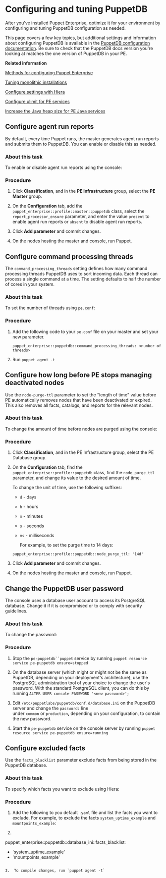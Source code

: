 # Configuring and tuning PuppetDB

After you've installed Puppet Enterprise, optimize it for your environment by configuring and tuning PuppetDB configuration as needed.

This page covers a few key topics, but additional settings and information about configuring PuppetDB is available in the [PuppetDB configuration documentation](https://docs.puppet.com/puppetdb/latest/configure.html). Be sure to check that the PuppetDB docs version you're looking at matches the one version of PuppetDB in your PE.

**Related information**  


[Methods for configuring Puppet Enterprise](config_intro.md#)

[Tuning monolithic installations](tuning_monolithic.md#)

[Configure settings with Hiera](config_intro.md#)

[Configure ulimit for PE services](config_ulimit.md#)

[Increase the Java heap size for PE Java services](config_java_args.md#)

## Configure agent run reports

By default, every time Puppet runs, the master generates agent run reports and submits them to PuppetDB. You can enable or disable this as needed.

### About this task

To enable or disable agent run reports using the console:

### Procedure

1.  Click **Classification**, and in the **PE Infrastructure** group, select the **PE Master** group.

2.  On the **Configuration** tab, add the `puppet_enterprise::profile::master::puppetdb` class, select the `report_processor_ensure` parameter, and enter the value `present` to enable agent run reports or `absent` to disable agent run reports.

3.  Click **Add parameter** and commit changes.

4.  On the nodes hosting the master and console, run Puppet.


## Configure command processing threads

The `command_processing_threads` setting defines how many command processing threads PuppetDB uses to sort incoming data. Each thread can process a single command at a time. The setting defaults to half the number of cores in your system.

### About this task

To set the number of threads using `pe.conf`:

### Procedure

1.  Add the following code to your `pe.conf` file on your master and set your new parameter.

    ```
    puppet_enterprise::puppetdb::command_processing_threads: <number of threads>
    ```

2.  Run `puppet agent -t`


## Configure how long before PE stops managing deactivated nodes

Use the `node-purge-ttl` parameter to set the "length of time" value before PE automatically removes nodes that have been deactivated or expired. This also removes all facts, catalogs, and reports for the relevant nodes.

### About this task

To change the amount of time before nodes are purged using the console:

### Procedure

1.  Click **Classification**, and in the PE Infrastructure group, select the PE Database group.

2.  On the **Configuration** tab, find the `puppet_enterprise::profile::puppetdb` class, find the `node_purge_ttl` parameter, and change its value to the desired amount of time.

    To change the unit of time, use the following suffixes:

    -   `d` - days

    -   `h` - hours

    -   `m` - minutes

    -   `s` - seconds

    -   `ms` - milliseconds

        For example, to set the purge time to 14 days:

    ```
    puppet_enterprise::profile::puppetdb::node_purge_ttl: '14d'
    ```

3.  Click **Add parameter** and commit changes.

4.  On the nodes hosting the master and console, run Puppet.


## Change the PuppetDB user password

The console uses a database user account to access its PostgreSQL database. Change it if it is compromised or to comply with security guidelines.

### About this task

To change the password:

### Procedure

1.  Stop the `pe-puppetdb``puppet` service by running `puppet resource service pe-puppetdb ensure=stopped`

2.  On the database server \(which might or might not be the same as PuppetDB, depending on your deployment's architecture\), use the PostgreSQL administration tool of your choice to change the user's password. With the standard PostgreSQL client, you can do this by running `ALTER USER console PASSWORD '<new password>';`

3.  Edit `/etc/puppetlabs/puppetdb/conf.d/database.ini` on the PuppetDB server and change the `password:` line under `common` or `production`**,** depending on your configuration, to contain the new password.

4.  Start the `pe-puppetdb` service on the console server by running `puppet resource service pe-puppetdb ensure=running`


## Configure excluded facts

Use the `facts_blacklist` parameter exclude facts from being stored in the PuppetDB database.

### About this task

To specify which facts you want to exclude using Hiera:

### Procedure

1.  Add the following to you default `.yaml` file and list the facts you want to exclude. For example, to exclude the facts `system_uptime_example` and `mountpoints_example`:

2.  ```
puppet_enterprise::puppetdb::database_ini::facts_blacklist:
- 'system_uptime_example'
- 'mountpoints_example'
```

3.  To compile changes, run `puppet agent -t`


